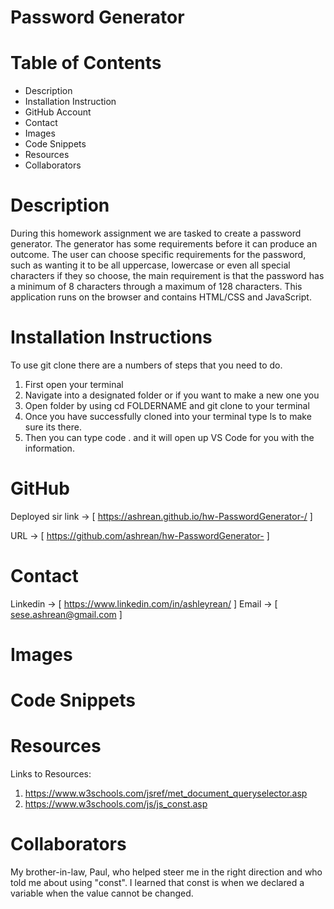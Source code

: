 # Password Generator

# Table of Contents
 - Description
 - Installation Instruction
 - GitHub Account
 - Contact
 - Images
 - Code Snippets
 - Resources
 - Collaborators

 # Description

During this homework assignment we are tasked to create a password generator. The generator has some requirements before it can produce an outcome. The user can choose specific requirements for the password, such as wanting it to be all uppercase, lowercase or even all special characters if they so choose, the main requirement is that the password has a minimum of 8 characters through a maximum of 128 characters. This application runs on the browser and contains HTML/CSS and JavaScript.

# Installation Instructions
To use git clone there are a numbers of steps that you need to do.
 1. First open your terminal
 2. Navigate into a designated folder or if you want to make a new one you
 3. Open folder by using cd FOLDERNAME and git clone to your terminal
 4. Once you have successfully cloned into your terminal type ls to make sure its there.
 5. Then you can type code . and it will open up VS Code for you with the information.


 # GitHub
 Deployed sir link -> [ https://ashrean.github.io/hw-PasswordGenerator-/ ]

 URL -> [ https://github.com/ashrean/hw-PasswordGenerator- ]

# Contact

Linkedin -> [ https://www.linkedin.com/in/ashleyrean/ ]
Email -> [ sese.ashrean@gmail.com ]

# Images


# Code Snippets


# Resources
Links to Resources:
1. https://www.w3schools.com/jsref/met_document_queryselector.asp
2. https://www.w3schools.com/js/js_const.asp

# Collaborators
My brother-in-law, Paul, who helped steer me in the right direction and who told me about using "const". I learned that
const is when we declared a variable when the value cannot be changed.
